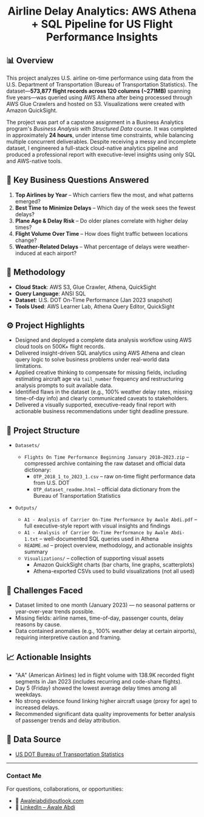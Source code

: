 <h1 align="center">Airline Delay Analytics: AWS Athena + SQL Pipeline for US Flight Performance Insights</h1>

## 📊 Overview
This project analyzes U.S. airline on-time performance using data from the U.S. Department of Transportation (Bureau of Transportation Statistics). The dataset—**573,877 flight records across 120 columns (~271MB)** spanning five years—was queried using AWS Athena after being processed through AWS Glue Crawlers and hosted on S3. Visualizations were created with Amazon QuickSight.

The project was part of a capstone assignment in a Business Analytics program's *Business Analysis with Structured Data* course. It was completed in approximately **24 hours**, under intense time constraints, while balancing multiple concurrent deliverables. Despite receiving a messy and incomplete dataset, I engineered a full-stack cloud-native analytics pipeline and produced a professional report with executive-level insights using only SQL and AWS-native tools.

## 📌 Key Business Questions Answered
1. **Top Airlines by Year** – Which carriers flew the most, and what patterns emerged?
2. **Best Time to Minimize Delays** – Which day of the week sees the fewest delays?
3. **Plane Age & Delay Risk** – Do older planes correlate with higher delay times?
4. **Flight Volume Over Time** – How does flight traffic between locations change?
5. **Weather-Related Delays** – What percentage of delays were weather-induced at each airport?

## 🧠 Methodology
- **Cloud Stack**: AWS S3, Glue Crawler, Athena, QuickSight
- **Query Language**: ANSI SQL
- **Dataset**: U.S. DOT On-Time Performance (Jan 2023 snapshot)
- **Tools Used**: AWS Learner Lab, Athena Query Editor, QuickSight

## ⚙️ Project Highlights
- Designed and deployed a complete data analysis workflow using AWS cloud tools on 500K+ flight records.
- Delivered insight-driven SQL analytics using AWS Athena and clean query logic to solve business problems under real-world data limitations.
- Applied creative thinking to compensate for missing fields, including estimating aircraft age via `tail_number` frequency and restructuring analysis prompts to suit available data.
- Identified flaws in the dataset (e.g., 100% weather delay rates, missing time-of-day info) and clearly communicated caveats to stakeholders.
- Delivered a visually supported, executive-ready final report with actionable business recommendations under tight deadline pressure.

## 📁 Project Structure

- `Datasets/`  
  - `Flights On Time Performance Beginning January 2018–2023.zip` – compressed archive containing the raw dataset and official data dictionary:  
    - `OTP_2018_1_to_2023_1.csv` – raw on-time flight performance data from U.S. DOT  
    - `OTP_dataset_readme.html` – official data dictionary from the Bureau of Transportation Statistics  

- `Outputs/`  
  - `A1 - Analysis of Carrier On-Time Performance by Awale Abdi.pdf` – full executive-style report with visual insights and findings  
  - `A1 - Analysis of Carrier On-Time Performance by Awale Abdi-1.txt` – well-documented SQL queries used in Athena  
  - `README.md` – project overview, methodology, and actionable insights summary  
  - `Visualizations/` – collection of supporting visual assets  
    - Amazon QuickSight charts (bar charts, line graphs, scatterplots)  
    - Athena-exported CSVs used to build visualizations (not all used)  

## 🧩 Challenges Faced
- Dataset limited to one month (January 2023) — no seasonal patterns or year-over-year trends possible.
- Missing fields: airline names, time-of-day, passenger counts, delay reasons by cause.
- Data contained anomalies (e.g., 100% weather delay at certain airports), requiring interpretive caution and framing.

## 📈 Actionable Insights
- "AA" (American Airlines) led in flight volume with 138.9K recorded flight segments in Jan 2023 (includes recurring and code-share flights).
- Day 5 (Friday) showed the lowest average delay times among all weekdays.
- No strong evidence found linking higher aircraft usage (proxy for age) to increased delays.
- Recommended significant data quality improvements for better analysis of passenger trends and delay attribution.

## 🔗 Data Source
- [US DOT Bureau of Transportation Statistics](https://www.transtats.bts.gov/Fields.asp?gnoyr_VQ=FGJ)

---

### **Contact Me**

For questions, collaborations, or opportunities:

- 📧 Awaleiabdi@outlook.com  
- 💼 [LinkedIn – Awale Abdi](https://www.linkedin.com/in/awale-abdi/)
